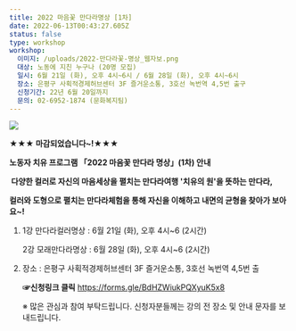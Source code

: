 ```yaml
---
title: 2022 마음꽃 만다라명상 [1차]
date: 2022-06-13T00:43:27.605Z
status: false
type: workshop
workshop:
  이미지: /uploads/2022-만다라꽃-명상_웹자보.png
  대상: 노동에 지친 누구나 (20명 모집)
  일시: 6월 21일 (화), 오후 4시~6시 / 6월 28일 (화), 오후 4시~6시
  장소: 은평구 사획적경제허브센터 3F 즐거운소통, 3호선 녹번역 4,5번 출구
  신청기간: 22년 6월 20일까지
  문의: 02-6952-1874 (문화복지팀)
---
```

![](/uploads/2022-만다라꽃-명상_웹자보.png)

**★★★ 마감되었습니다~!★★★**

**노동자 치유 프로그램 「2022 마음꽃 만다라 명상」(1차) 안내**

**­ 다양한 컬러로 자신의 마음세상을 펼치는 만다라여행 '치유의 원'을 뜻하는 만다라,**

 **컬러와 도형으로 펼치는 만다라체험을 통해 자신을 이해하고 내면의 균형을 찾아가 보아요~!**

1. 1강 만다라컬러명상 :  6월 21일 (화), 오후 4시~6 (2시간)

   2강 모래만다라명상 :  6월 28일 (화), 오후 4시~6 (2시간)
2. 장소 : 은평구 사획적경제허브센터 3F 즐거운소통, 3호선 녹번역 4,5번 출 

   **☞신청링크 클릭**  https://forms.gle/BdHZWiukPQXyuK5x8

    ※ 많은 관심과 참여 부탁드립니다.  신청자분들께는 강의 전 장소 및 안내 문자를 보내드립니다.